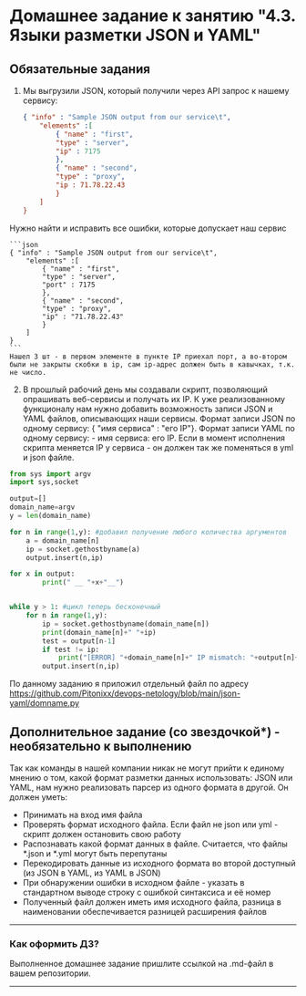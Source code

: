 # Домашнее задание к занятию "4.3. Языки разметки JSON и YAML"

## Обязательные задания

1. Мы выгрузили JSON, который получили через API запрос к нашему сервису:
	```json
    { "info" : "Sample JSON output from our service\t",
        "elements" :[
            { "name" : "first",
            "type" : "server",
            "ip" : 7175
            },
            { "name" : "second",
            "type" : "proxy",
            "ip : 71.78.22.43
            }
        ]
    }
	```
  Нужно найти и исправить все ошибки, которые допускает наш сервис

	```json
    { "info" : "Sample JSON output from our service\t",
        "elements" :[
            { "name" : "first",
            "type" : "server",
            "port" : 7175
            },
            { "name" : "second",
            "type" : "proxy",
            "ip" : "71.78.22.43"
            }
        ]
    }
	```
	Нашел 3 шт - в первом элементе в пункте IP приехал порт, а во-втором были не закрыты скобки в ip, сам ip-адрес должен быть в кавычках, т.к. не число.


2. В прошлый рабочий день мы создавали скрипт, позволяющий опрашивать веб-сервисы и получать их IP. К уже реализованному функционалу нам нужно добавить возможность записи JSON и YAML файлов, описывающих наши сервисы. Формат записи JSON по одному сервису: { "имя сервиса" : "его IP"}. Формат записи YAML по одному сервису: - имя сервиса: его IP. Если в момент исполнения скрипта меняется IP у сервиса - он должен так же поменяться в yml и json файле.

``` python
from sys import argv
import sys,socket

output=[]
domain_name=argv
y = len(domain_name)

for n in range(1,y): #добавил получение любого количества аргументов
	a = domain_name[n]
	ip = socket.gethostbyname(a)
	output.insert(n,ip)

for x in output:
        print(" __ "+x+"__")


while y > 1: #цикл теперь бесконечный
	for n in range(1,y):
		ip = socket.gethostbyname(domain_name[n])
		print(domain_name[n]+" "+ip)
		test = output[n-1]
		if test != ip:
			print("[ERROR] "+domain_name[n]+" IP mismatch: "+output[n]+" "+ip)
		output.insert(n,ip)
```

По данному заданию я приложил отдельный файл по адресу
https://github.com/Pitonixx/devops-netology/blob/main/json-yaml/domname.py



## Дополнительное задание (со звездочкой*) - необязательно к выполнению

Так как команды в нашей компании никак не могут прийти к единому мнению о том, какой формат разметки данных использовать: JSON или YAML, нам нужно реализовать парсер из одного формата в другой. Он должен уметь:
   * Принимать на вход имя файла
   * Проверять формат исходного файла. Если файл не json или yml - скрипт должен остановить свою работу
   * Распознавать какой формат данных в файле. Считается, что файлы *.json и *.yml могут быть перепутаны
   * Перекодировать данные из исходного формата во второй доступный (из JSON в YAML, из YAML в JSON)
   * При обнаружении ошибки в исходном файле - указать в стандартном выводе строку с ошибкой синтаксиса и её номер
   * Полученный файл должен иметь имя исходного файла, разница в наименовании обеспечивается разницей расширения файлов

---

### Как оформить ДЗ?

Выполненное домашнее задание пришлите ссылкой на .md-файл в вашем репозитории.

---
